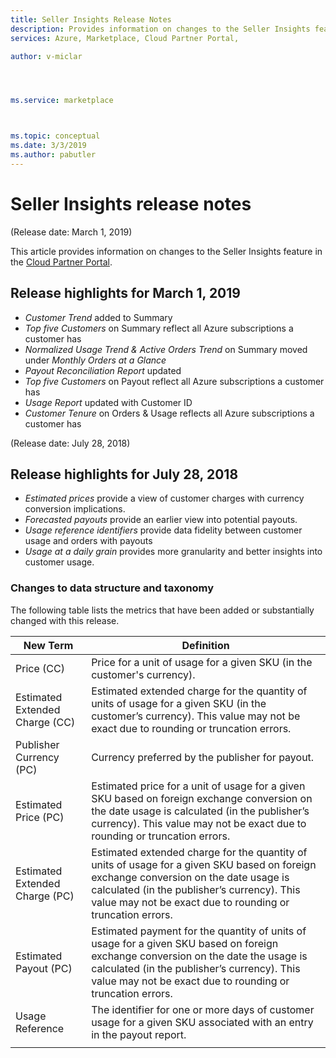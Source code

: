 ```yaml
---
title: Seller Insights Release Notes 
description: Provides information on changes to the Seller Insights feature.
services: Azure, Marketplace, Cloud Partner Portal, 

author: v-miclar




ms.service: marketplace



ms.topic: conceptual
ms.date: 3/3/2019
ms.author: pabutler
---
```


# Seller Insights release notes 

(Release date: March 1, 2019)

This article provides information on changes to the Seller Insights feature in the [Cloud Partner Portal](https://cloudpartner.azure.com/#insights).

## Release highlights for March 1, 2019

* *Customer Trend* added to Summary
* *Top five Customers* on Summary reflect all Azure subscriptions a customer has
* *Normalized Usage Trend & Active Orders Trend* on Summary moved under *Monthly Orders at a Glance*
* *Payout Reconciliation Report* updated
* *Top five Customers* on Payout reflect all Azure subscriptions a customer has
* *Usage Report* updated with Customer ID
* *Customer Tenure* on Orders & Usage reflects all Azure subscriptions a customer has


(Release date: July 28, 2018)

## Release highlights for July 28, 2018


-   *Estimated prices* provide a view of customer charges with currency conversion implications.
-   *Forecasted payouts* provide an earlier view into potential payouts.
-  *Usage reference identifiers* provide data fidelity between customer usage and orders with payouts
-   *Usage at a daily grain* provides more granularity and better insights into customer usage.


### Changes to data structure and taxonomy

The following table lists the metrics that have been added or substantially changed with this release. 

| **New Term**                   |    **Definition**                                                             |
|--------------------------------|  ---------------------------------------------------------------------------- |
| Price (CC)                     | Price for a unit of usage for a given SKU (in the customer's currency).       |
| Estimated Extended Charge (CC) | Estimated extended charge for the quantity of units of usage for a given SKU (in the customer’s currency). This value may not be exact due to rounding or truncation errors.   |
| Publisher Currency (PC)        | Currency preferred by the publisher for payout.                               |
| Estimated Price (PC)           | Estimated price for a unit of usage for a given SKU based on foreign exchange conversion on the date usage is calculated (in the publisher’s currency). This value may not be exact due to rounding or truncation errors.   |
| Estimated Extended Charge (PC) | Estimated extended charge for the quantity of units of usage for a given SKU based on foreign exchange conversion on the date usage is calculated (in the publisher’s currency). This value may not be exact due to rounding or truncation errors. |
| Estimated Payout (PC)          | Estimated payment for the quantity of units of usage for a given SKU based on foreign exchange conversion on the date the usage is calculated (in the publisher’s currency). This value may not be exact due to rounding or truncation errors.   |
| Usage Reference                | The identifier for one or more days of customer usage for a given SKU associated with an entry in the payout report. |
|  |  |
